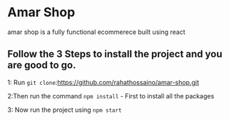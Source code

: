 <h1>Amar Shop</h1>
<p>amar shop is a fully functional ecommerece built using react</p>

## Follow the 3 Steps to install the project and you are good to go. 

1: Run `git clone`:https://github.com/rahathossaino/amar-shop.git

2:Then run the command    `npm install`  - First to install all the packages
   
3: Now run the project using   `npm start`
   
